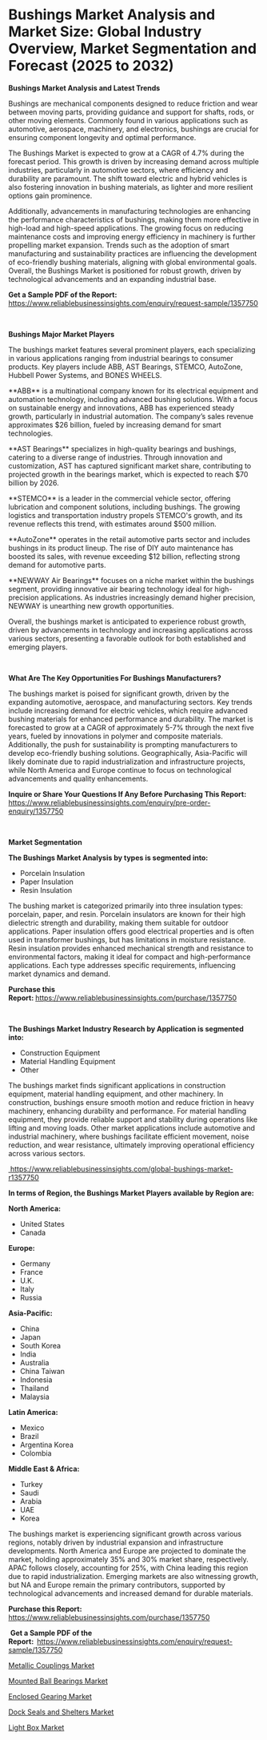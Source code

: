 <p><h1>Bushings Market Analysis and Market Size: Global Industry Overview, Market Segmentation and Forecast (2025 to 2032)</h1></p><p><strong>Bushings Market Analysis and Latest Trends</strong></p>
<p><p>Bushings are mechanical components designed to reduce friction and wear between moving parts, providing guidance and support for shafts, rods, or other moving elements. Commonly found in various applications such as automotive, aerospace, machinery, and electronics, bushings are crucial for ensuring component longevity and optimal performance.</p><p>The Bushings Market is expected to grow at a CAGR of 4.7% during the forecast period. This growth is driven by increasing demand across multiple industries, particularly in automotive sectors, where efficiency and durability are paramount. The shift toward electric and hybrid vehicles is also fostering innovation in bushing materials, as lighter and more resilient options gain prominence. </p><p>Additionally, advancements in manufacturing technologies are enhancing the performance characteristics of bushings, making them more effective in high-load and high-speed applications. The growing focus on reducing maintenance costs and improving energy efficiency in machinery is further propelling market expansion. Trends such as the adoption of smart manufacturing and sustainability practices are influencing the development of eco-friendly bushing materials, aligning with global environmental goals. Overall, the Bushings Market is positioned for robust growth, driven by technological advancements and an expanding industrial base.</p></p>
<p><strong>Get a Sample PDF of the Report:&nbsp;</strong> <a href="https://www.reliablebusinessinsights.com/enquiry/request-sample/1357750?utm_campaign=1106&utm_medium=2&utm_source=Github&utm_content=ia&utm_term=16022025&utm_id=bushings">https://www.reliablebusinessinsights.com/enquiry/request-sample/1357750</a></p>
<p>&nbsp;</p>
<p><strong>Bushings Major Market Players</strong></p>
<p><p>The bushings market features several prominent players, each specializing in various applications ranging from industrial bearings to consumer products. Key players include ABB, AST Bearings, STEMCO, AutoZone, Hubbell Power Systems, and BONES WHEELS.</p><p>**ABB** is a multinational company known for its electrical equipment and automation technology, including advanced bushing solutions. With a focus on sustainable energy and innovations, ABB has experienced steady growth, particularly in industrial automation. The company’s sales revenue approximates $26 billion, fueled by increasing demand for smart technologies.</p><p>**AST Bearings** specializes in high-quality bearings and bushings, catering to a diverse range of industries. Through innovation and customization, AST has captured significant market share, contributing to projected growth in the bearings market, which is expected to reach $70 billion by 2026.</p><p>**STEMCO** is a leader in the commercial vehicle sector, offering lubrication and component solutions, including bushings. The growing logistics and transportation industry propels STEMCO's growth, and its revenue reflects this trend, with estimates around $500 million. </p><p>**AutoZone** operates in the retail automotive parts sector and includes bushings in its product lineup. The rise of DIY auto maintenance has boosted its sales, with revenue exceeding $12 billion, reflecting strong demand for automotive parts.</p><p>**NEWWAY Air Bearings** focuses on a niche market within the bushings segment, providing innovative air bearing technology ideal for high-precision applications. As industries increasingly demand higher precision, NEWWAY is unearthing new growth opportunities.</p><p>Overall, the bushings market is anticipated to experience robust growth, driven by advancements in technology and increasing applications across various sectors, presenting a favorable outlook for both established and emerging players.</p></p>
<p>&nbsp;</p>
<p><strong>What Are The Key Opportunities For Bushings Manufacturers?</strong></p>
<p><p>The bushings market is poised for significant growth, driven by the expanding automotive, aerospace, and manufacturing sectors. Key trends include increasing demand for electric vehicles, which require advanced bushing materials for enhanced performance and durability. The market is forecasted to grow at a CAGR of approximately 5-7% through the next five years, fueled by innovations in polymer and composite materials. Additionally, the push for sustainability is prompting manufacturers to develop eco-friendly bushing solutions. Geographically, Asia-Pacific will likely dominate due to rapid industrialization and infrastructure projects, while North America and Europe continue to focus on technological advancements and quality enhancements.</p></p>
<p><strong>Inquire or Share Your Questions If Any Before Purchasing This Report:</strong> <a href="https://www.reliablebusinessinsights.com/enquiry/pre-order-enquiry/1357750?utm_campaign=1106&utm_medium=2&utm_source=Github&utm_content=ia&utm_term=16022025&utm_id=bushings">https://www.reliablebusinessinsights.com/enquiry/pre-order-enquiry/1357750</a></p>
<p>&nbsp;</p>
<p><strong>Market Segmentation</strong></p>
<p><strong>The Bushings Market Analysis by types is segmented into:</strong></p>
<p><ul><li>Porcelain Insulation</li><li>Paper Insulation</li><li>Resin Insulation</li></ul></p>
<p><p>The bushing market is categorized primarily into three insulation types: porcelain, paper, and resin. Porcelain insulators are known for their high dielectric strength and durability, making them suitable for outdoor applications. Paper insulation offers good electrical properties and is often used in transformer bushings, but has limitations in moisture resistance. Resin insulation provides enhanced mechanical strength and resistance to environmental factors, making it ideal for compact and high-performance applications. Each type addresses specific requirements, influencing market dynamics and demand.</p></p>
<p><strong>Purchase this Report:&nbsp;</strong><a href="https://www.reliablebusinessinsights.com/purchase/1357750?utm_campaign=1106&utm_medium=2&utm_source=Github&utm_content=ia&utm_term=16022025&utm_id=bushings">https://www.reliablebusinessinsights.com/purchase/1357750</a></p>
<p>&nbsp;</p>
<p><strong>The Bushings Market Industry Research by Application is segmented into:</strong></p>
<p><ul><li>Construction Equipment</li><li>Material Handling Equipment</li><li>Other</li></ul></p>
<p><p>The bushings market finds significant applications in construction equipment, material handling equipment, and other machinery. In construction, bushings ensure smooth motion and reduce friction in heavy machinery, enhancing durability and performance. For material handling equipment, they provide reliable support and stability during operations like lifting and moving loads. Other market applications include automotive and industrial machinery, where bushings facilitate efficient movement, noise reduction, and wear resistance, ultimately improving operational efficiency across various sectors.</p></p>
<p><a href="https://www.reliablebusinessinsights.com/global-bushings-market-r1357750?utm_campaign=1106&utm_medium=2&utm_source=Github&utm_content=ia&utm_term=16022025&utm_id=bushings">&nbsp;https://www.reliablebusinessinsights.com/global-bushings-market-r1357750</a></p>
<p><strong>In terms of Region, the Bushings Market Players available by Region are:</strong></p>
<p>
    <p> <strong> North America: </strong>
        <ul>
            <li>United States</li>
            <li>Canada</li>
        </ul>
        </p> 
    <p> <strong> Europe: </strong>
        <ul>
            <li>Germany</li>
            <li>France</li>
            <li>U.K.</li>
            <li>Italy</li>
            <li>Russia</li>
        </ul>
        </p> 
    <p> <strong> Asia-Pacific: </strong>
        <ul>
            <li>China</li>
            <li>Japan</li>
            <li>South Korea</li>
            <li>India</li>
            <li>Australia</li>
            <li>China Taiwan</li>
            <li>Indonesia</li>
            <li>Thailand</li>
            <li>Malaysia</li>
        </ul>
        </p> 
    <p> <strong> Latin America: </strong>
        <ul>
            <li>Mexico</li>
            <li>Brazil</li>
            <li>Argentina Korea</li>
            <li>Colombia</li>
        </ul>
        </p> 
    <p> <strong> Middle East & Africa: </strong>
        <ul>
            <li>Turkey</li>
            <li>Saudi</li>
            <li>Arabia</li>
            <li>UAE</li>
            <li>Korea</li>
        </ul>
    </p>
    </p>
<p><p>The bushings market is experiencing significant growth across various regions, notably driven by industrial expansion and infrastructure developments. North America and Europe are projected to dominate the market, holding approximately 35% and 30% market share, respectively. APAC follows closely, accounting for 25%, with China leading this region due to rapid industrialization. Emerging markets are also witnessing growth, but NA and Europe remain the primary contributors, supported by technological advancements and increased demand for durable materials.</p></p>
<p><strong>Purchase this Report: </strong><a href="https://www.reliablebusinessinsights.com/purchase/1357750?utm_campaign=1106&utm_medium=2&utm_source=Github&utm_content=ia&utm_term=16022025&utm_id=bushings">https://www.reliablebusinessinsights.com/purchase/1357750</a></p>
<p>&nbsp;<strong>Get a Sample PDF of the Report:&nbsp;&nbsp;</strong><a href="https://www.reliablebusinessinsights.com/enquiry/request-sample/1357750?utm_campaign=1106&utm_medium=2&utm_source=Github&utm_content=ia&utm_term=16022025&utm_id=bushings">https://www.reliablebusinessinsights.com/enquiry/request-sample/1357750</a></p>
<p><strong></strong></p>
<p><p><a href="https://github.com/vengatsabibu/Market-Research-Report-List-1/blob/main/metallic-couplings-market.md?utm_campaign=1106&utm_medium=2&utm_source=Github&utm_content=ia&utm_term=16022025&utm_id=bushings">Metallic Couplings Market</a></p><p><a href="https://github.com/sefathlehki/Market-Research-Report-List-1/blob/main/mounted-ball-bearings-market.md?utm_campaign=1106&utm_medium=2&utm_source=Github&utm_content=ia&utm_term=16022025&utm_id=bushings">Mounted Ball Bearings Market</a></p><p><a href="https://github.com/aqharimbugua3/Market-Research-Report-List-1/blob/main/enclosed-gearing-market.md?utm_campaign=1106&utm_medium=2&utm_source=Github&utm_content=ia&utm_term=16022025&utm_id=bushings">Enclosed Gearing Market</a></p><p><a href="https://github.com/doljanzwald/Market-Research-Report-List-1/blob/main/dock-seals-and-shelters-market.md?utm_campaign=1106&utm_medium=2&utm_source=Github&utm_content=ia&utm_term=16022025&utm_id=bushings">Dock Seals and Shelters Market</a></p><p><a href="https://github.com/rianttegang/Market-Research-Report-List-1/blob/main/light-box-market.md?utm_campaign=1106&utm_medium=2&utm_source=Github&utm_content=ia&utm_term=16022025&utm_id=bushings">Light Box Market</a></p></p>